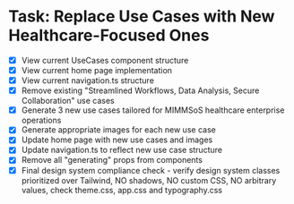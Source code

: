 # Task: Replace Use Cases with New Healthcare-Focused Ones

- [x] View current UseCases component structure
- [x] View current home page implementation
- [x] View current navigation.ts structure
- [x] Remove existing "Streamlined Workflows, Data Analysis, Secure Collaboration" use cases
- [x] Generate 3 new use cases tailored for MIMMSoS healthcare enterprise operations
- [x] Generate appropriate images for each new use case
- [x] Update home page with new use cases and images
- [x] Update navigation.ts to reflect new use case structure
- [x] Remove all "generating" props from components
- [x] Final design system compliance check - verify design system classes prioritized over Tailwind, NO shadows, NO custom CSS, NO arbitrary values, check theme.css, app.css and typography.css